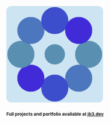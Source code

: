 <a href="https://github.com/jb3/fractal"><img width="256px" src="fractal-20251101-104059.png"/></a>

<sub>**Full projects and portfolio available at [jb3.dev](https://jb3.dev/)**</sub>
